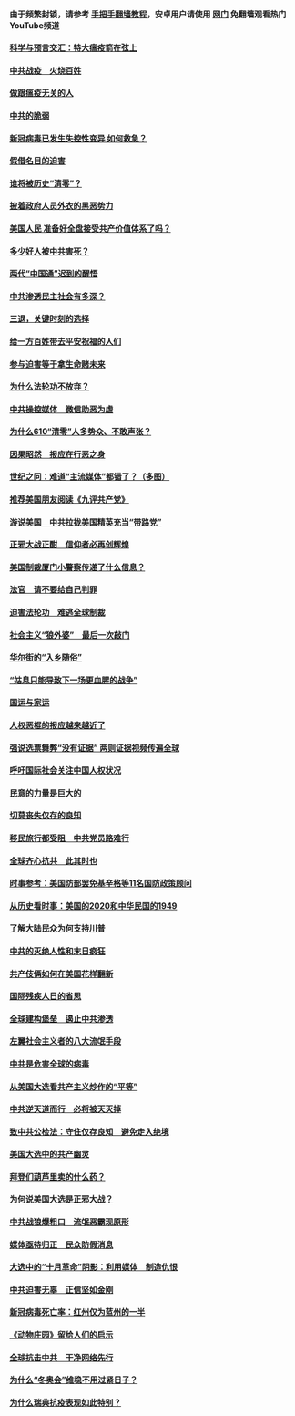 #### 由于频繁封锁，请参考 [手把手翻墙教程](https://github.com/gfw-breaker/guides/wiki/)，安卓用户请使用 [网门](https://github.com/gfw-breaker/nogfw/blob/master/dl.md?t=01090800) 免翻墙观看热门YouTube频道 

#### [科学与预言交汇：特大瘟疫箭在弦上](../pages/251/418266.md?t=01090800) 

#### [中共战疫　火烧百姓](../pages/251/418220.md?t=01090800) 

#### [做跟瘟疫无关的人](../pages/251/418171.md?t=01090800) 

#### [中共的脆弱](../pages/251/418196.md?t=01090800) 

#### [新冠病毒已发生失控性变异 如何救急？](../pages/251/418032.md?t=01090800) 

#### [假借名目的迫害](../pages/251/418055.md?t=01090800) 

#### [谁将被历史“清零”？](../pages/251/417485.md?t=01090800) 

#### [披着政府人员外衣的黑恶势力](../pages/251/417442.md?t=01090800) 

#### [美国人民 准备好全盘接受共产价值体系了吗？](../pages/251/417491.md?t=01090800) 

#### [多少好人被中共害死？](../pages/251/417144.md?t=01090800) 

#### [两代“中国通”迟到的醒悟](../pages/251/417064.md?t=01090800) 

#### [中共渗透民主社会有多深？](../pages/251/417063.md?t=01090800) 

#### [三退，关键时刻的选择](../pages/251/416969.md?t=01090800) 

#### [给一方百姓带去平安祝福的人们](../pages/251/416941.md?t=01090800) 

#### [参与迫害等于拿生命赌未来](../pages/251/416856.md?t=01090800) 

#### [为什么法轮功不放弃？](../pages/251/416864.md?t=01090800) 

#### [中共操控媒体　微信助恶为虐](../pages/251/416724.md?t=01090800) 

#### [为什么610“清零”人多势众、不敢声张？](../pages/251/416632.md?t=01090800) 

#### [因果昭然　报应在行恶之身](../pages/251/416582.md?t=01090800) 

#### [世纪之问：难道“主流媒体”都错了？（多图）](../pages/251/416571.md?t=01090800) 

#### [推荐美国朋友阅读《九评共产党》](../pages/251/416510.md?t=01090800) 

#### [游说美国　中共拉拢美国精英充当“带路党”](../pages/251/416529.md?t=01090800) 

#### [正邪大战正酣　信仰者必再创辉煌](../pages/251/416433.md?t=01090800) 

#### [美国制裁厦门小警察传递了什么信息？](../pages/251/416432.md?t=01090800) 

#### [法官　请不要给自己判罪](../pages/251/416379.md?t=01090800) 

#### [迫害法轮功　难逃全球制裁](../pages/251/416380.md?t=01090800) 

#### [社会主义“狼外婆”　最后一次敲门](../pages/251/416394.md?t=01090800) 

#### [华尔街的“入乡随俗”](../pages/251/416395.md?t=01090800) 

#### [“姑息只能导致下一场更血腥的战争”](../pages/251/416223.md?t=01090800) 

#### [国运与家运](../pages/251/416224.md?t=01090800) 

#### [人权恶棍的报应越来越近了](../pages/251/416276.md?t=01090800) 

#### [强说选票舞弊“没有证据” 两则证据视频传遍全球](../pages/251/416227.md?t=01090800) 

#### [呼吁国际社会关注中国人权状况](../pages/251/416135.md?t=01090800) 

#### [民意的力量是巨大的](../pages/251/416222.md?t=01090800) 

#### [切莫丧失仅存的良知](../pages/251/416134.md?t=01090800) 

#### [移民旅行都受阻　中共党员路难行](../pages/251/416033.md?t=01090800) 

#### [全球齐心抗共　此其时也](../pages/251/415989.md?t=01090800) 

#### [时事参考：美国防部罢免基辛格等11名国防政策顾问](../pages/251/415970.md?t=01090800) 

#### [从历史看时事：美国的2020和中华民国的1949](../pages/251/415949.md?t=01090800) 

#### [了解大陆民众为何支持川普](../pages/251/415950.md?t=01090800) 

#### [中共的灭绝人性和末日疯狂](../pages/251/415944.md?t=01090800) 

#### [共产伎俩如何在美国花样翻新](../pages/251/415908.md?t=01090800) 

#### [国际残疾人日的省思](../pages/251/415849.md?t=01090800) 

#### [全球建构堡垒　遏止中共渗透](../pages/251/415850.md?t=01090800) 

#### [左翼社会主义者的八大流氓手段](../pages/251/415802.md?t=01090800) 

#### [中共是危害全球的病毒](../pages/251/415569.md?t=01090800) 

#### [从美国大选看共产主义炒作的“平等”](../pages/251/415654.md?t=01090800) 

#### [中共逆天道而行　必将被天灭掉](../pages/251/415626.md?t=01090800) 

#### [致中共公检法：守住仅存良知　避免走入绝境](../pages/251/415627.md?t=01090800) 

#### [美国大选中的共产幽灵](../pages/251/415618.md?t=01090800) 

#### [拜登们葫芦里卖的什么药？](../pages/251/415531.md?t=01090800) 

#### [为何说美国大选是正邪大战？](../pages/251/415530.md?t=01090800) 

#### [中共战狼爆粗口　流氓恶霸现原形](../pages/251/415426.md?t=01090800) 

#### [媒体亟待归正　民众防假消息](../pages/251/415402.md?t=01090800) 

#### [大选中的“十月革命”阴影：利用媒体　制造仇恨](../pages/251/415334.md?t=01090800) 

#### [中共迫害无辜　正信坚如金刚](../pages/251/415307.md?t=01090800) 

#### [新冠病毒死亡率：红州仅为蓝州的一半](../pages/251/415164.md?t=01090800) 

#### [《动物庄园》留给人们的启示](../pages/251/415178.md?t=01090800) 

#### [全球抗击中共　干净网络先行](../pages/251/415096.md?t=01090800) 

#### [为什么“冬奥会”维稳不用过紧日子？](../pages/251/414949.md?t=01090800) 

#### [为什么瑞典抗疫表现如此特别？](../pages/251/414950.md?t=01090800) 

